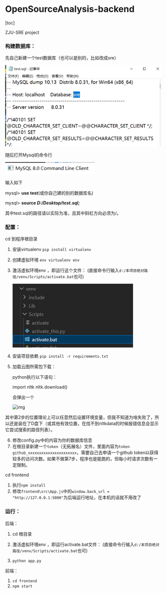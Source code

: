 # OpenSourceAnalysis-backend

[toc]

ZJU-SRE project

### 构建数据库：

先自己新建一个test数据库（也可以是别的，比如改成sre）

![image-20221209175750187](README.assets\image-20221209175750187.png)

随后打开Mysql的命令行

![image-20221209175525818](README.assets\image-20221209175525818.png)

输入如下

mysql> **use test**(或你自己建的别的数据库名)

mysql> **source *D:/Desktop/test.sql;***

其中test.sql的路径请以实际为准，且其中斜杠方向必须为/。



### 配置：

cd 到程序根目录

1. 安装virtualenv `pip install virtualenv` 

2. 创建虚拟环境 `env virtualenv env`

3. 激活虚拟环境env ，即运行这个文件： (直接命令行输入`d:/本项目绝对路径/venv/Scripts/activate.bat`也可)

    ![image-20221209180103752](README.assets\image-20221209180103752.png)

4. 安装项目依赖 `pip install -r requirements.txt` 

5. 加载云图所需包下载：

    python执行以下语句：

    import nltk
    nltk.download()

    会弹出一个

    ![img](https://img-blog.csdn.net/20180301144836834)

​	其中第2步的位置理论上可以任意然后设置环境变量，但我不知道为啥失败了，所以还是装在了D盘下（或其他有效位置，在找不到nltkdata的时候报错信息会显示它尝试搜索的路径列表）。

6. 修改config.py中的内容为你的数据库信息
7. 在根目录新建一个`token`（无拓展名）文件，里面内容为`token github_xxxxxxxxxxxxxxxxxxxxxx`，需要自己去申请一个github token以获得较多的访问次数。如果不做第7步，程序也是能跑的，但每小时请求次数有一定限制。

cd frontend

1. 执行`npm install`
2. 修改`frontend\src\App.js`中的`window.back_url = "http://127.0.0.1:5000"`为后端运行地址，在本机的话就不用改了



### 运行：

后端：

1. cd 根目录

2. 激活虚拟环境env ，即运行activate.bat文件： (直接命令行输入`d:/本项目绝对路径/venv/Scripts/activate.bat`也可)

3. `python app.py`

前端：

1. `cd frontend`
2. `npm start`
